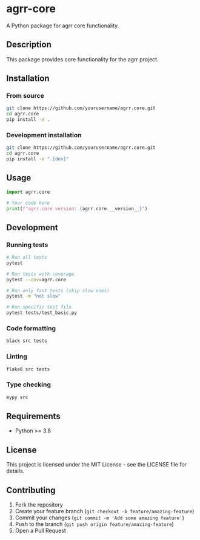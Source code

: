 # agrr-core

A Python package for agrr core functionality.

## Description

This package provides core functionality for the agrr project.

## Installation

### From source

```bash
git clone https://github.com/yourusername/agrr.core.git
cd agrr.core
pip install -e .
```

### Development installation

```bash
git clone https://github.com/yourusername/agrr.core.git
cd agrr.core
pip install -e ".[dev]"
```

## Usage

```python
import agrr.core

# Your code here
print(f"agrr.core version: {agrr.core.__version__}")
```

## Development

### Running tests

```bash
# Run all tests
pytest

# Run tests with coverage
pytest --cov=agrr.core

# Run only fast tests (skip slow ones)
pytest -m "not slow"

# Run specific test file
pytest tests/test_basic.py
```

### Code formatting

```bash
black src tests
```

### Linting

```bash
flake8 src tests
```

### Type checking

```bash
mypy src
```

## Requirements

- Python >= 3.8

## License

This project is licensed under the MIT License - see the LICENSE file for details.

## Contributing

1. Fork the repository
2. Create your feature branch (`git checkout -b feature/amazing-feature`)
3. Commit your changes (`git commit -m 'Add some amazing feature'`)
4. Push to the branch (`git push origin feature/amazing-feature`)
5. Open a Pull Request
